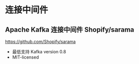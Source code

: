 # 连接中间件

## Apache Kafka 连接中间件 Shopify/sarama

https://github.com/Shopify/sarama

- 最低支持 Kafka version 0.8
- MIT-licensed
